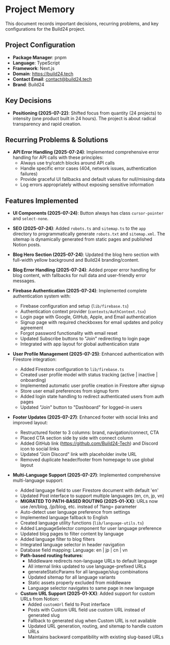 # Project Memory

This document records important decisions, recurring problems, and key configurations for the Build24 project.

## Project Configuration

- **Package Manager**: pnpm
- **Language**: TypeScript
- **Framework**: Next.js
- **Domain**: https://build24.tech
- **Contact Email**: contact@build24.tech
- **Brand**: Build24

## Key Decisions

- **Positioning (2025-07-22)**: Shifted focus from quantity (24 projects) to intensity (one product built in 24 hours). The project is about radical transparency and rapid creation.

## Recurring Problems & Solutions

- **API Error Handling (2025-07-24)**: Implemented comprehensive error handling for API calls with these principles:
  - Always use try/catch blocks around API calls
  - Handle specific error cases (404, network issues, authentication failures)
  - Provide graceful UI fallbacks and default values for null/missing data
  - Log errors appropriately without exposing sensitive information

## Features Implemented
- **UI Components (2025-07-24)**: Button always has class `cursor-pointer` and `select-none`.
- **SEO (2025-07-24)**: Added `robots.ts` and `sitemap.ts` to the `app` directory to programmatically generate `robots.txt` and `sitemap.xml`. The sitemap is dynamically generated from static pages and published Notion posts.
- **Blog Hero Section (2025-07-24)**: Updated the blog hero section with full-width yellow background and Build24 branding/content.
- **Blog Error Handling (2025-07-24)**: Added proper error handling for blog content, with fallbacks for null data and user-friendly error messages.
- **Firebase Authentication (2025-07-24)**: Implemented complete authentication system with:
  - Firebase configuration and setup (`lib/firebase.ts`)
  - Authentication context provider (`contexts/AuthContext.tsx`)
  - Login page with Google, GitHub, Apple, and Email authentication
  - Signup page with required checkboxes for email updates and policy agreement
  - Forgot password functionality with email reset
  - Updated Subscribe buttons to "Join" redirecting to login page
  - Integrated with app layout for global authentication state

- **User Profile Management (2025-07-25)**: Enhanced authentication with Firestore integration:
  - Added Firestore configuration to `lib/firebase.ts`
  - Created user profile model with status tracking (active | inactive | onboarding)
  - Implemented automatic user profile creation in Firestore after signup
  - Store user email preferences from signup form
  - Added login state handling to redirect authenticated users from auth pages
  - Updated "Join" button to "Dashboard" for logged-in users

- **Footer Updates (2025-07-27)**: Enhanced footer with social links and improved layout:
  - Restructured footer to 3 columns: brand, navigation/connect, CTA
  - Placed CTA section side by side with connect column
  - Added GitHub link (https://github.com/Build24-Tech) and Discord icon to social links
  - Updated "Join Discord" link with placeholder invite URL
  - Removed duplicate header/footer from homepage to use global layout

- **Multi-Language Support (2025-07-27)**: Implemented comprehensive multi-language support:
  - Added language field to user Firestore document with default 'en'
  - Updated Post interface to support multiple languages (en, cn, jp, vn)
  - **MIGRATED TO PATH-BASED ROUTING (2025-01-XX)**: URLs now use /en/blog, /jp/blog, etc. instead of ?lang= parameter
  - Auto-detect user language preference from settings
  - Implemented language fallback to English
  - Created language utility functions (`lib/language-utils.ts`)
  - Added LanguageSelector component for user language preference
  - Updated blog pages to filter content by language
  - Added language filter to blog filters
  - Integrated language selector in header navigation
  - Database field mapping: Language: en | jp | cn | vn
  - **Path-based routing features**:
    - Middleware redirects non-language URLs to default language
    - All internal links updated to use language-prefixed URLs
    - generateStaticParams for all language/slug combinations
    - Updated sitemap for all language variants
    - Static assets properly excluded from middleware
    - Language selector navigates to same page in new language
  - **Custom URL Support (2025-01-XX)**: Added support for custom URLs from Notion:
    - Added `customUrl` field to Post interface
    - Posts with Custom URL field use custom URL instead of generated slug
    - Fallback to generated slug when Custom URL is not available
    - Updated URL generation, routing, and sitemap to handle custom URLs
    - Maintains backward compatibility with existing slug-based URLs
